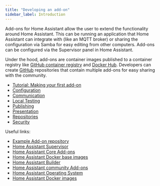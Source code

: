 ```yaml
---
title: "Developing an add-on"
sidebar_label: Introduction
---
```


Add-ons for Home Assistant allow the user to extend the functionality around Home Assistant. This can be running an application that Home Assistant can integrate with (like an MQTT broker) or sharing the configuration via Samba for easy editing from other computers. Add-ons can be configured via the Supervisor panel in Home Assistant.

Under the hood, add-ons are container images published to a container registry like [GitHub container registry](https://github.com/features/packages) and [Docker Hub](https://hub.docker.com/). Developers can create [GitHub](https://github.com) repositories that contain multiple add-ons for easy sharing with the community.

- [Tutorial: Making your first add-on](add-ons/tutorial.md)
- [Configuration](add-ons/configuration.md)
- [Communication](add-ons/communication.md)
- [Local Testing](add-ons/testing.md)
- [Publishing](add-ons/publishing.md)
- [Presentation](add-ons/presentation.md)
- [Repositories](add-ons/repository.md)
- [Security](add-ons/security.md)

Useful links:

- [Example Add-on repository](https://github.com/home-assistant/addons-example)
- [Home Assistant Supervisor](https://github.com/home-assistant/supervisor)
- [Home Assistant Core Add-ons](https://github.com/home-assistant/addons)
- [Home Assistant Docker base images](https://github.com/home-assistant/docker-base)
- [Home Assistant Builder](https://github.com/home-assistant/builder)
- [Home Assistant community Add-ons](https://github.com/hassio-addons)
- [Home Assistant Operating System](https://github.com/home-assistant/operating-system)
- [Home Assistant Docker images](https://github.com/home-assistant/docker)
